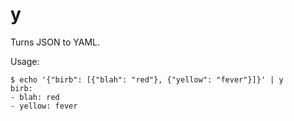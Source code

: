 # y

Turns JSON to YAML.

Usage:
```
$ echo '{"birb": [{"blah": "red"}, {"yellow": "fever"}]}' | y
birb:
- blah: red
- yellow: fever
```
